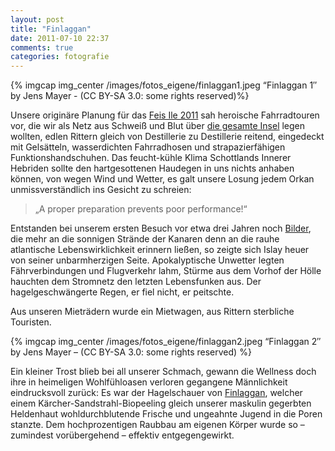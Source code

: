 ```yaml
---
layout: post
title: "Finlaggan"
date: 2011-07-10 22:37
comments: true
categories: fotografie
---
```


{% imgcap img_center /images/fotos_eigene/finlaggan1.jpeg “Finlaggan 1″ by Jens Mayer - (CC BY-SA 3.0: some rights reserved)%}

Unsere originäre Planung für das [Feis Ile 2011]([http://www.theislayfestival.co.uk/index.php] "The Feis Ile on Islay, Scotland") sah heroische Fahrradtouren vor, die wir als Netz aus Schweiß und Blut über [die gesamte Insel](http://de.wikipedia.org/wiki/Islay "Islay, Scotland") legen wollten, edlen Rittern gleich von Destillerie zu Destillerie reitend, eingedeckt mit Gelsätteln, wasserdichten Fahrradhosen und strapazierfähigen Funktionshandschuhen. Das feucht-kühle Klima Schottlands Innerer Hebriden sollte den hartgesottenen Haudegen in uns nichts anhaben können, von wegen Wind und Wetter, es galt unsere Losung jedem Orkan unmissverständlich ins Gesicht zu schreien: 

>„A proper preparation prevents poor performance!“

Entstanden bei unserem ersten Besuch vor etwa drei Jahren noch [Bilder](http://www.flickr.com/photos/basq/2567548305/ "Islay Flickr Stream"), die mehr an die sonnigen Strände der Kanaren denn an die rauhe atlantische Lebenswirklichkeit erinnern ließen, so zeigte sich Islay heuer von seiner unbarmherzigen Seite. Apokalyptische Unwetter legten Fährverbindungen und Flugverkehr lahm, Stürme aus dem Vorhof der Hölle hauchten dem Stromnetz den letzten Lebensfunken aus. Der hagelgeschwängerte Regen, er fiel nicht, er peitschte.

Aus unseren Mieträdern wurde ein Mietwagen, aus Rittern sterbliche Touristen.

{% imgcap img_center /images/fotos_eigene/finlaggan2.jpeg “Finlaggan 2″ by Jens Mayer – (CC BY-SA 3.0: some rights reserved) %}

Ein kleiner Trost blieb bei all unserer Schmach, gewann die Wellness doch ihre in heimeligen Wohlfühloasen verloren gegangene Männlichkeit eindrucksvoll zurück: Es war der Hagelschauer von [Finlaggan](http://www.finlaggan.com/ "Finlaggan, Islay, Scotland"), welcher einem Kärcher-Sandstrahl-Biopeeling gleich unserer maskulin gegerbten Heldenhaut wohldurchblutende Frische und ungeahnte Jugend in die Poren stanzte. Dem hochprozentigen Raubbau am eigenen Körper wurde so – zumindest vorübergehend – effektiv entgegengewirkt.
